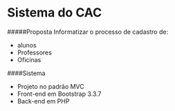 # Sistema do CAC

#####Proposta
Informatizar o processo de cadastro de:
- alunos
- Professores
- Oficinas

####Sistema
- Projeto no padrão MVC
- Front-end em Bootstrap 3.3.7
- Back-end em PHP